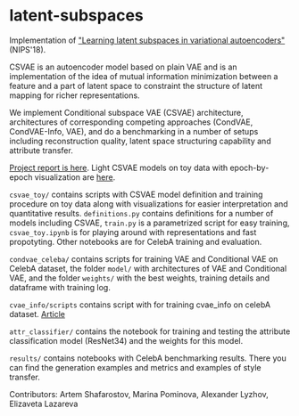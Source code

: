 # latent-subspaces
Implementation of ["Learning latent subspaces in variational autoencoders"](http://papers.nips.cc/paper/7880-learning-latent-subspaces-in-variational-autoencoders.pdf) (NIPS'18).

CSVAE is an autoencoder model based on plain VAE and is an implementation of the idea of mutual information minimization between a feature and a part of latent space to constraint the structure of latent mapping for richer representations.

We implement Conditional subspace VAE (CSVAE) architecture, architectures of corresponding competing approaches (CondVAE, CondVAE-Info, VAE), and do a benchmarking in a number of setups including reconstruction quality, latent space structuring capability and attribute transfer.

[Project report is here](report.pdf). Light CSVAE models on toy data with epoch-by-epoch visualization are [here](https://yadi.sk/d/Fdc8uPq3yO-lSQ).

`csvae_toy/` contains scripts with CSVAE model definition and training procedure on toy data along with visualizations for easier interpretation and quantitative results. `definitions.py` contains definitions for a number of models including CSVAE, `train.py` is a parametrized script for easy training, `csvae_toy.ipynb` is for playing around with representations and fast propotyting. Other notebooks are for CelebA training and evaluation.

`condvae_celeba/` contains scripts for training VAE and Conditional VAE on CelebA dataset, the folder `model/` with architectures of VAE and Conditional VAE, and the folder `weights/` with the best weights, training details and dataframe with training log.

`cvae_info/scripts` contains script with for training cvae_info on celebA dataset. [Article](https://arxiv.org/pdf/1711.05175.pdf)

`attr_classifier/` contains the notebook for training and testing the attribute classification model (ResNet34) and the weights for this model.

`results/` contains notebooks with CelebA benchmarking results. There you can find the generation examples and metrics and examples of style transfer.


Contributors: Artem Shafarostov, Marina Pominova, Alexander Lyzhov, Elizaveta Lazareva
